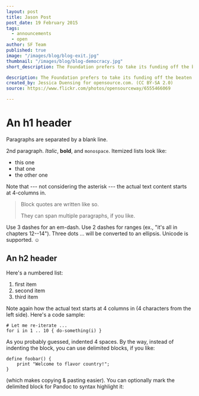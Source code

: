 ```yaml
---
layout: post
title: Jason Post
post_date: 19 February 2015
tags: 
  - announcements
  - open
author: SF Team
published: true
image: "/images/blog/blog-exit.jpg"
thumbnail: "/images/blog/blog-democracy.jpg"
short_description: The Foundation prefers to take its funding off the beaten track so to speak. We look for individuals and ideas that are not yet accepted in the mainstream, that challenge the status quo and...

description: The Foundation prefers to take its funding off the beaten track so to speak. We look for individuals and ideas that are not yet accepted in the mainstream, that challenge the status quo and bring a different perspective to addressing social challenges.
created_by: Jessica Duensing for opensource.com. (CC BY-SA 2.0)
source: https://www.flickr.com/photos/opensourceway/6555466069

---
```

An h1 header
============

Paragraphs are separated by a blank line.

2nd paragraph. *Italic*, **bold**, and `monospace`. Itemized lists
look like:

  * this one
  * that one
  * the other one

Note that --- not considering the asterisk --- the actual text
content starts at 4-columns in.

> Block quotes are
> written like so.
>
> They can span multiple paragraphs,
> if you like.

Use 3 dashes for an em-dash. Use 2 dashes for ranges (ex., "it's all
in chapters 12--14"). Three dots ... will be converted to an ellipsis.
Unicode is supported. ☺



An h2 header
------------

Here's a numbered list:

 1. first item
 2. second item
 3. third item

Note again how the actual text starts at 4 columns in (4 characters
from the left side). Here's a code sample:

    # Let me re-iterate ...
    for i in 1 .. 10 { do-something(i) }

As you probably guessed, indented 4 spaces. By the way, instead of
indenting the block, you can use delimited blocks, if you like:

~~~
define foobar() {
    print "Welcome to flavor country!";
}
~~~

(which makes copying & pasting easier). You can optionally mark the
delimited block for Pandoc to syntax highlight it:
